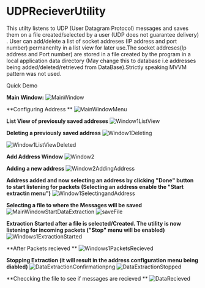 # UDPRecieverUtility
This utilty listens to UDP (User Datagram Protocol) messages and saves them on a file created/selected by a user (UDP does not guarantee delivery) .
User can add/delete a list of socket addreses (IP address and port number) permanenlty in a list view for later use.The socket addreses(Ip address and Port number) are 
stored in a file created by the program in a local application data directory (May change this to database i.e addresses being added/deleted/retrieved from DataBase).Strictly speaking MVVM pattern was not used.

Quick Demo


**Main Window:**
![MainWindow](https://user-images.githubusercontent.com/47106767/119208330-55dee180-ba67-11eb-8e5a-ffcf2ceb9112.png)



**Configuring Address **
![MainWindowMenu](https://user-images.githubusercontent.com/47106767/119208335-5f684980-ba67-11eb-8c95-9d27e77ef050.png)



**List View of previosuly saved addreses**
![Window1ListView](https://user-images.githubusercontent.com/47106767/119208344-6beca200-ba67-11eb-94ff-1d05f514fef3.png)



**Deleting a previously saved address**
![Window1Deleting](https://user-images.githubusercontent.com/47106767/119208370-87f04380-ba67-11eb-8bed-a821bdef0312.png)

![Window1ListViewDeleted](https://user-images.githubusercontent.com/47106767/119208358-7ad35480-ba67-11eb-8d40-f8e224724601.png)


**Add Address Window**
![Window2](https://user-images.githubusercontent.com/47106767/119208416-b3732e00-ba67-11eb-8bd6-524befb6992c.png)


**Adding a new address**
![Window2AddingAddress](https://user-images.githubusercontent.com/47106767/119208428-c128b380-ba67-11eb-836e-d25e8a7a5295.png)


**Address added and now selecting an address by clicking "Done" button to start listening for packets (Selecting an address enable the "Start extractin menu")**
![Window1SelectingandAddress](https://user-images.githubusercontent.com/47106767/119208460-e0274580-ba67-11eb-9729-771a591e10cc.png)


**Selecting a file to where the Messages will be saved**
![MainWindowStartDataExtraction](https://user-images.githubusercontent.com/47106767/119208575-7196b780-ba68-11eb-9127-fa9328c9c7c6.png)
![saveFile](https://user-images.githubusercontent.com/47106767/119208659-d8b46c00-ba68-11eb-9df1-1a32f03f0d14.png)


**Extraction Started after a file is selected/Created. The utility is now listening for incoming packets ("Stop" menu will be enabled)**
![Windows1ExtractionStarted](https://user-images.githubusercontent.com/47106767/119208724-144f3600-ba69-11eb-8ef7-317b26963f62.png)


**After Packets recieved **
![Windows1PacketsRecieved](https://user-images.githubusercontent.com/47106767/119208756-2cbf5080-ba69-11eb-8152-6a0fc7dd0feb.png)


**Stopping Extraction (it will result in the address configuration menu being diabled)**
![DataExtractionConfirmationpng](https://user-images.githubusercontent.com/47106767/119208835-70b25580-ba69-11eb-806c-cc93b46a0d6f.png)
![DataExtractionStopped](https://user-images.githubusercontent.com/47106767/119208855-7f007180-ba69-11eb-8efe-6836855a936c.png)



**Checcking the file to see if messages are recieved **
![DataRecieved](https://user-images.githubusercontent.com/47106767/119208858-8162cb80-ba69-11eb-9c8d-90c4fb62c201.png)


























